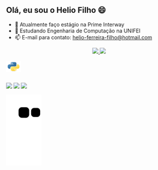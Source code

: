 ## Olá, eu sou o Helio Filho 😄

- 🔭 Atualmente faço estágio na Prime Interway
- 🌱 Estudando Engenharia de Computação na UNIFEI
- 📫 E-mail para contato: helio-ferreira-filho@hotmail.com


<div align="center">
  <a href="https://github.com/heliofilho2">
  <img height="163em" src="https://github-readme-stats.vercel.app/api?username=heliofilho2&show_icons=true&theme=dracula&include_all_commits=true&count_private=true"/>
  <img height="163em" src="https://github-readme-stats.vercel.app/api/top-langs/?username=heliofilho2&layout=compact&langs_count=7&theme=dracula"/>
</div>
<div style="display: inline_block"><br>
  <img align="center" alt="Helio-Python" height="30" width="40" src="https://raw.githubusercontent.com/devicons/devicon/master/icons/python/python-original.svg">
</div>
  
  ##
 
<div> 
  <a href="https://instagram.com/heliofilhooo" target="_blank"><img src="https://img.shields.io/badge/-Instagram-%23E4405F?style=for-the-badge&logo=instagram&logoColor=white" target="_blank"></a>
  <a href = "mailto:helio-ferreira-filho@hotmail.com"><img src="https://img.shields.io/badge/Microsoft_Outlook-0078D4?style=for-the-badge&logo=microsoft-outlook&logoColor=white" target="_blank"></a>
  <a href="https://www.linkedin.com/in/heliofilhoo/" target="_blank"><img src="https://img.shields.io/badge/-LinkedIn-%230077B5?style=for-the-badge&logo=linkedin&logoColor=white" target="_blank"></a> 
 
  ![Snake animation](https://github.com/rafaballerini/rafaballerini/blob/output/github-contribution-grid-snake.svg)
 
</div>
